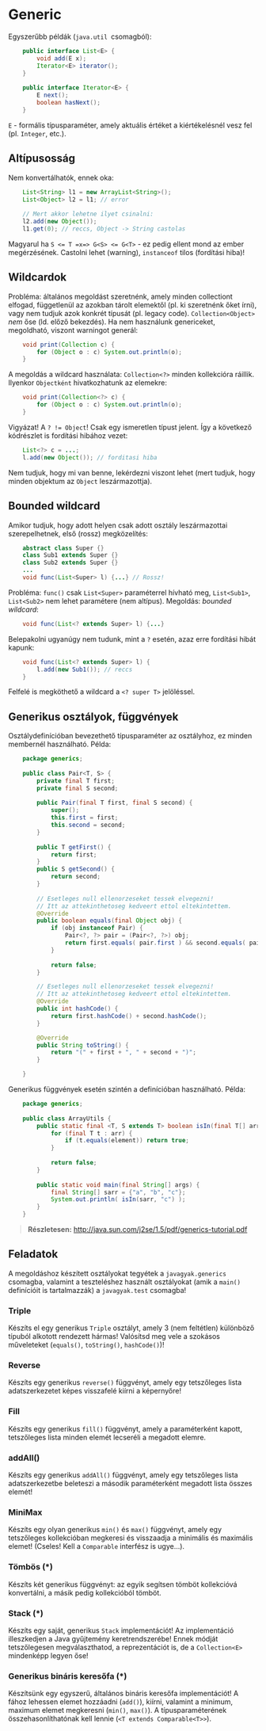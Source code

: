 # Generic #

Egyszerűbb példák (`java.util `csomagból):

``` java
	public interface List<E> {
	    void add(E x);
	    Iterator<E> iterator();
	}
	
	public interface Iterator<E> {
	    E next();
	    boolean hasNext();
	}
```

`E` - formális típusparaméter, amely aktuális értéket a kiértékelésnél vesz fel
(pl. `Integer`, etc.).

## Altípusosság ##
Nem konvertálhatók, ennek oka:

``` java
	List<String> l1 = new ArrayList<String>();
	List<Object> l2 = l1; // error
	
	// Mert akkor lehetne ilyet csinalni:
	l2.add(new Object());
	l1.get(0); // reccs, Object -> String castolas
```

Magyarul ha `S <= T =x=> G<S> <= G<T>` - ez pedig ellent mond az ember
megérzésének. Castolni lehet (warning), `instanceof` tilos (fordítási hiba)!

## Wildcardok ##
Probléma: általános megoldást szeretnénk, amely minden collectiont elfogad,
függetlenül az azokban tárolt elemektől (pl. ki szeretnénk őket írni), vagy nem
tudjuk azok konkrét típusát (pl. legacy code). `Collection<Object>` *nem* őse
(ld. előző bekezdés). Ha nem használunk genericeket, megoldható, viszont
warningot generál:

``` java
	void print(Collection c) {
	    for (Object o : c) System.out.println(o);
	}
```

A megoldás a wildcard használata: `Collection<?>` minden kollekcióra ráillik.
Ilyenkor `Objectként` hivatkozhatunk az elemekre:

``` java
	void print(Collection<?> c) {
	    for (Object o : c) System.out.println(o);
	}
```

Vigyázat! A `? != Object`! Csak egy ismeretlen típust jelent. Így a következő
kódrészlet is fordítási hibához vezet:

``` java
	List<?> c = ...;
	l.add(new Object()); // forditasi hiba
```

Nem tudjuk, hogy mi van benne, lekérdezni viszont lehet (mert tudjuk, hogy
minden objektum az `Object` leszármazottja).

## Bounded wildcard ##
Amikor tudjuk, hogy adott helyen csak adott osztály leszármazottai
szerepelhetnek, első (rossz) megközelítés:

``` java
	abstract class Super {}
	class Sub1 extends Super {}
	class Sub2 extends Super {}
	...
	void func(List<Super> l) {...} // Rossz!
```

Probléma: `func()` csak `List<Super>` paraméterrel hívható meg, `List<Sub1>`,
`List<Sub2>` nem lehet paramétere (nem altípus). Megoldás: *bounded wildcard*:

``` java
	void func(List<? extends Super> l) {...}
```

Belepakolni ugyanúgy nem tudunk, mint a `?` esetén, azaz erre fordítási hibát
kapunk:

``` java
	void func(List<? extends Super> l) {
	    l.add(new Sub1()); // reccs
	}
```

Felfelé is megköthető a wildcard a `<? super T>` jelöléssel.

## Generikus osztályok, függvények ##
Osztálydefinícióban bevezethető típusparaméter az osztályhoz, ez minden
membernél használható. Példa:

``` java
	package generics;
	
	public class Pair<T, S> {
	    private final T first;
	    private final S second;
	    
	    public Pair(final T first, final S second) {
	        super();
	        this.first = first;
	        this.second = second;
	    }
	    
	    public T getFirst() {
	        return first;
	    }
	    public S getSecond() {
	        return second;
	    }
	    
	    // Esetleges null ellenorzeseket tessek elvegezni!
 	    // Itt az attekinthetoseg kedveert ettol eltekintettem.
	    @Override
	    public boolean equals(final Object obj) {
	        if (obj instanceof Pair) {
	            Pair<?, ?> pair = (Pair<?, ?>) obj;
	            return first.equals( pair.first ) && second.equals( pair.second );
	        }
	        
	        return false;
	    }

	    // Esetleges null ellenorzeseket tessek elvegezni!
 	    // Itt az attekinthetoseg kedveert ettol eltekintettem.
	    @Override
	    public int hashCode() {
        	return first.hashCode() + second.hashCode();
	    }

	    @Override
	    public String toString() {
	        return "(" + first + ", " + second + ")";
	    }

	}
```

Generikus függvények esetén szintén a definícióban használható. Példa:

``` java
	package generics;
	
	public class ArrayUtils {
	    public static final <T, S extends T> boolean isIn(final T[] arr, final S element) {
	        for (final T t : arr) {
	            if (t.equals(element)) return true;
	        }
	        
	        return false;
	    }
	    
	    public static void main(final String[] args) {
	        final String[] sarr = {"a", "b", "c"};
	        System.out.println( isIn(sarr, "c") );
	    }
	}
```

> **Részletesen:** <http://java.sun.com/j2se/1.5/pdf/generics-tutorial.pdf>

## Feladatok ##

A megoldáshoz készített osztályokat tegyétek a `javagyak.generics` csomagba,
valamint a teszteléshez használt osztályokat (amik a `main()` definícióit is
tartalmazzák) a `javagyak.test` csomagba!

### Triple ###
Készíts el egy generikus `Triple` osztályt, amely 3 (nem feltétlen) különböző
típuból alkotott rendezett hármas! Valósítsd meg vele a szokásos műveleteket
(`equals()`, `toString()`, `hashCode()`)!

### Reverse ###
Készíts egy generikus `reverse()` függvényt, amely egy tetszőleges lista
adatszerkezetet képes visszafelé kiírni a képernyőre!

### Fill ###
Készíts egy generikus `fill()` függvényt, amely a paraméterként kapott,
tetszőleges lista minden elemét lecseréli a megadott elemre.

### addAll() ###
Készíts egy generikus `addAll()` függvényt, amely egy tetszőleges lista
adatszerkezetbe beleteszi a második paraméterként megadott lista összes elemét!

### MiniMax ###
Készíts egy olyan generikus `min()` és `max()` függvényt, amely egy tetszőleges
kollekcióban megkeresi és visszaadja a minimális és maximális elemet! (Cseles!
Kell a `Comparable` interfész is ugye...).

### Tömbös (*) ###
Készíts két generikus függvényt: az egyik segítsen tömböt kollekcióvá
konvertálni, a másik pedig kollekcióból tömböt.

### Stack (*) ###
Készíts egy saját, generikus `Stack` implementációt! Az implementáció
illeszkedjen a Java gyűjtemény keretrendszerébe! Ennek módját tetszőlegesen
megválaszthatod, a reprezentációt is, de a `Collection<E>` mindenképp legyen őse!

### Generikus bináris keresőfa (*) ###
Készítsünk egy egyszerű, általános bináris keresőfa implementációt! A fához
lehessen elemet hozzáadni (`add()`), kiírni, valamint a minimum, maximum elemet
megkeresni (`min()`, `max()`). A típusparaméterének összehasonlíthatónak kell
lennie (`<T extends Comparable<T>>`).

